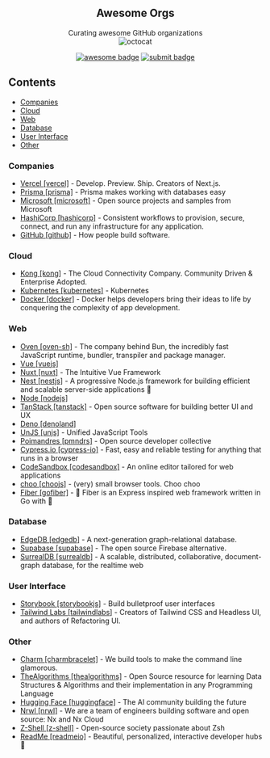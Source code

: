 <div align="center">

## Awesome Orgs
Curating awesome GitHub organizations  
![octocat](https://github.githubassets.com/images/icons/emoji/hearts_around.png)

[![awesome badge](https://img.shields.io/badge/-awesome-black?logo=awesome-lists)](https://awesome.re)
[![submit badge](https://img.shields.io/badge/-submit%20an%20org-black?logo=stackblitz)](https://github.com/beansource/awesome-orgs/issues/new?assignees=eric-hc%2Cswand0g&labels=new+org&template=new-org.yaml&title=new+org%3A+)

</div>

## Contents
- [Companies](#companies)
- [Cloud](#cloud)
- [Web](#web)
- [Database](#database)
- [User Interface](#user-interface)
- [Other](#other)

### Companies
- [Vercel [vercel]](https://github.com/vercel) - Develop. Preview. Ship. Creators of Next.js.
- [Prisma [prisma]](https://github.com/prisma) - Prisma makes working with databases easy
- [Microsoft [microsoft]](https://github.com/microsoft) - Open source projects and samples from Microsoft
- [HashiCorp [hashicorp]](https://github.com/hashicorp) - Consistent workflows to provision, secure, connect, and run any infrastructure for any application.
- [GitHub [github]](https://github.com/github) - How people build software.

### Cloud
- [Kong [kong]](https://github.com/Kong) - The Cloud Connectivity Company. Community Driven & Enterprise Adopted.
- [Kubernetes [kubernetes]](https://github.com/kubernetes) - Kubernetes
- [Docker [docker]](https://github.com/docker) - Docker helps developers bring their ideas to life by conquering the complexity of app development.

### Web
- [Oven [oven-sh]](https://github.com/oven-sh) - The company behind Bun, the incredibly fast JavaScript runtime, bundler, transpiler and package manager.
- [Vue [vuejs]](https://github.com/vuejs)
- [Nuxt [nuxt]](https://github.com/nuxt) - The Intuitive Vue Framework
- [Nest [nestjs]](https://github.com/nestjs) - A progressive Node.js framework for building efficient and scalable server-side applications 🚀
- [Node [nodejs]](https://github.com/nodejs)
- [TanStack [tanstack]](https://github.com/TanStack) - Open source software for building better UI and UX
- [Deno [denoland]](https://github.com/denoland)
- [UnJS [unjs]](https://github.com/unjs) - Unified JavaScript Tools
- [Poimandres [pmndrs]](https://github.com/pmndrs) - Open source developer collective
- [Cypress.io [cypress-io]](https://github.com/cypress-io) - Fast, easy and reliable testing for anything that runs in a browser
- [CodeSandbox [codesandbox]](https://github.com/codesandbox) - An online editor tailored for web applications
- [choo [choojs]](https://github.com/choojs) - (very) small browser tools. Choo choo
- [Fiber [gofiber]](https://github.com/gofiber) - 🚀 Fiber is an Express inspired web framework written in Go with 💖

### Database
- [EdgeDB [edgedb]](https://github.com/edgedb) - A next-generation graph-relational database.
- [Supabase [supabase]](https://github.com/supabase) - The open source Firebase alternative.
- [SurrealDB [surrealdb]](https://github.com/surrealdb) - A scalable, distributed, collaborative, document-graph database, for the realtime web

### User Interface
- [Storybook [storybookjs]](https://github.com/storybookjs) - Build bulletproof user interfaces
- [Tailwind Labs [tailwindlabs]](https://github.com/tailwindlabs) - Creators of Tailwind CSS and Headless UI, and authors of Refactoring UI.

### Other
- [Charm [charmbracelet]](https://github.com/charmbracelet) - We build tools to make the command line glamorous.
- [TheAlgorithms [thealgorithms]](https://github.com/thealgorithms) - Open Source resource for learning Data Structures & Algorithms and their implementation in any Programming Language
- [Hugging Face [huggingface]](https://github.com/huggingface) - The AI community building the future
- [Nrwl [nrwl]](https://github.com/nrwl) - We are a team of engineers building software and open source: Nx and Nx Cloud
- [Z-Shell [z-shell]](https://github.com/z-shell) - Open-source society passionate about Zsh
- [ReadMe [readmeio]](https://github.com/readmeio) - Beautiful, personalized, interactive developer hubs 🦉

